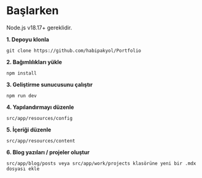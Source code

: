 
# **Başlarken**

Node.js v18.17+ gereklidir.

**1. Depoyu klonla**
```
git clone https://github.com/habipakyol/Portfolio
```

**2. Bağımlılıkları yükle**
```
npm install
```

**3. Geliştirme sunucusunu çalıştır**
```
npm run dev
```

**4. Yapılandırmayı düzenle**
```
src/app/resources/config
```

**5. İçeriği düzenle**
```
src/app/resources/content
```

**6. Blog yazıları / projeler oluştur**
```
src/app/blog/posts veya src/app/work/projects klasörüne yeni bir .mdx dosyası ekle
```
